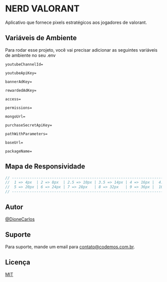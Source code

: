 # NERD VALORANT

Aplicativo que fornece pixels estratégicos aos jogadores de valorant.

## Variáveis de Ambiente

Para rodar esse projeto, você vai precisar adicionar as seguintes variáveis de ambiente no seu .env

`youtubeChannelId=`

`youtubeApiKey=`

`bannerAdKey=`

`rewardedAdKey=`

`access=`

`permissions=`

`mongoUrl=`

`purchaseSecretApiKey=`

`pathWithParameters=`

`baseUrl=`

`packageName=`

## Mapa de Responsividade

```javascript
// ------------------------------------------------------------------------------
//  1 => 4px  | 2 => 8px  | 2.5 => 10px | 3.5 => 14px | 4 => 16px |  4.5 => 18px
//  5 => 20px | 6 => 24px | 7 => 28px   | 8 => 32px   | 9 => 36px |  10 => 40px
// ------------------------------------------------------------------------------
```

## Autor

[@DioneCarlos](https://www.github.com/Dione-Carlos)

## Suporte

Para suporte, mande um email para contato@codemos.com.br.

## Licença

[MIT](https://choosealicense.com/licenses/mit/)
